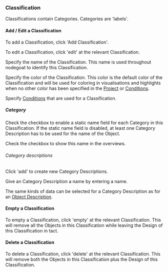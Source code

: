 ### Classification

Classifications contain Categories. Categories are 'labels'.

#### Add / Edit a Classification

To add a Classification, click 'Add Classification'.

To edit a Classification, click 'edit' at the relevant Classification.

Specify the name of the Classification. This name is used throughout nodegoat to identify this Classification.

Specify the color of the Classification. This color is the default color of the Classification and will be used for coloring in visualisations and highlights when no other color has been specified in the [Project](/configuration/project/README.md#organise) or [Conditions](/usage/conditions/README.md).

Specify [Conditions](/usage/conditions/README.md) that are used for a Classification.

##### Category

Check the checkbox to enable a static name field for each Category in this Classification. If the static name field is disabled, at least one Category Description has to be used for the name of the Object.

Check the checkbox to show this name in the overviews.

###### Category descriptions

Click 'add' to create new Category Descriptions.

Give an Category Description a name by entering a name.

The same kinds of data can be selected for a Category Description as for an [Object Description](/configuration/project/data-design/type.md#object-descriptions).

#### Empty a Classification

To empty a Classification, click 'empty' at the relevant Classification. This will remove all the Objects in this Classification while leaving the Design of this Classification in tact.

#### Delete a Classification

To delete a Classification, click 'delete' at the relevant Classification. This will remove both the Objects in this Classification plus the Design of this Classification.

